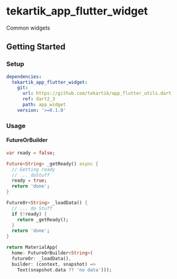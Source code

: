 # tekartik_app_flutter_widget

Common widgets

## Getting Started

### Setup

```yaml
dependencies:
  tekartik_app_flutter_widget:
    git:
      url: https://github.com/tekartik/app_flutter_utils.dart
      ref: dart2_3
      path: app_widget
    version: '>=0.1.0'
```

### Usage

#### FutureOrBuilder

```dart
var ready = false;

Future<String> _getReady() async {
  // Getting ready
  // ... doStuff
  ready = true;
  return 'done';
}

FutureOr<String> _loadData() {
  // ... do Stuff
  if (!ready) {
    return _getReady();
  }
  return 'done';
}

return MaterialApp(
  home: FutureOrBuilder<String>(
  futureOr: _loadData(),
  builder: (context, snapshot) =>
    Text(snapshot.data ?? 'no data')));
```